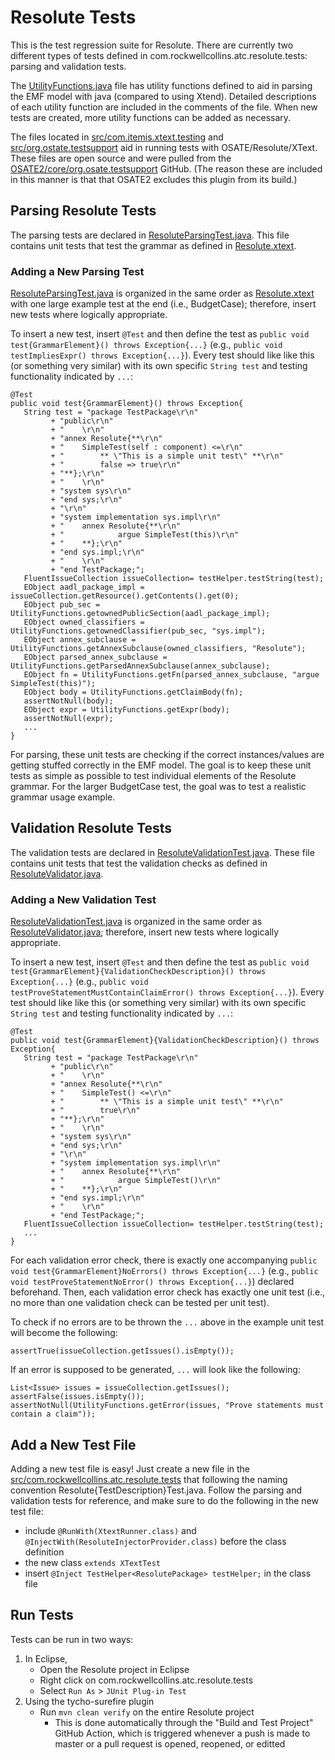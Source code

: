# Resolute Tests
This is the test regression suite for Resolute. There are currently two different types of tests defined in com.rockwellcollins.atc.resolute.tests: parsing and validation tests.

The [UtilityFunctions.java](https://github.com/loonwerks/Resolute/blob/master/com.rockwellcollins.atc.resolute.tests/src/com/rockwellcollins/atc/resolute/tests/UtilityFunctions.java) file has utility functions defined to aid in parsing the EMF model with java (compared to using Xtend). Detailed descriptions of each utility function are included in the comments of the file. When new tests are created, more utility functions can be added as necessary.

The files located in [src/com.itemis.xtext.testing](https://github.com/loonwerks/Resolute/tree/master/com.rockwellcollins.atc.resolute.tests/src/com/itemis/xtext/testing) and [src/org.ostate.testsupport](https://github.com/loonwerks/Resolute/tree/master/com.rockwellcollins.atc.resolute.tests/src/org/osate/testsupport) aid in running tests with OSATE/Resolute/XText. These files are open source and were pulled from the [OSATE2/core/org.osate.testsupport](https://github.com/osate/osate2/tree/master/core/org.osate.testsupport/src) GitHub. (The reason these are included in this manner is that that OSATE2 excludes this plugin from its build.)

## Parsing Resolute Tests
The parsing tests are declared in [ResoluteParsingTest.java](https://github.com/loonwerks/Resolute/blob/master/com.rockwellcollins.atc.resolute.tests/src/com/rockwellcollins/atc/resolute/tests/ResoluteParsingTest.java). This file contains unit tests that test the grammar as defined in [Resolute.xtext](https://github.com/loonwerks/Resolute/blob/master/com.rockwellcollins.atc.resolute/src/com/rockwellcollins/atc/resolute/Resolute.xtext). 

### Adding a New Parsing Test
[ResoluteParsingTest.java](https://github.com/loonwerks/Resolute/blob/master/com.rockwellcollins.atc.resolute.tests/src/com/rockwellcollins/atc/resolute/tests/ResoluteParsingTest.java) is organized in the same order as [Resolute.xtext](https://github.com/loonwerks/Resolute/blob/master/com.rockwellcollins.atc.resolute/src/com/rockwellcollins/atc/resolute/Resolute.xtext) with one large example test at the end (i.e., BudgetCase); therefore, insert new tests where logically appropriate.

To insert a new test, insert `@Test` and then define the test as `public void test{GrammarElement}() throws Exception{...}` (e.g., `public void testImpliesExpr() throws Exception{...}`). Every test should like like this (or something very similar) with its own specific `String test` and testing functionality indicated by `...`:

```
@Test
public void test{GrammarElement}() throws Exception{
   String test = "package TestPackage\r\n"  
         + "public\r\n"  
         + "	\r\n"  
         + "annex Resolute{**\r\n"  
         + "	SimpleTest(self : component) <=\r\n"  
         + "		** \"This is a simple unit test\" **\r\n"  
         + "		false => true\r\n"  
         + "**};\r\n"  
         + "	\r\n"  
         + "system sys\r\n"  
         + "end sys;\r\n"  
         + "\r\n"  
         + "system implementation sys.impl\r\n"  
         + "	annex Resolute{**\r\n"  
         + "			argue SimpleTest(this)\r\n"  
         + "	**};\r\n"  
         + "end sys.impl;\r\n"  
         + "	\r\n"  
         + "end TestPackage;";
   FluentIssueCollection issueCollection= testHelper.testString(test);
   EObject aadl_package_impl = issueCollection.getResource().getContents().get(0);
   EObject pub_sec = UtilityFunctions.getownedPublicSection(aadl_package_impl);
   EObject owned_classifiers = UtilityFunctions.getownedClassifier(pub_sec, "sys.impl");
   EObject annex_subclause = UtilityFunctions.getAnnexSubclause(owned_classifiers, "Resolute");
   EObject parsed_annex_subclause = UtilityFunctions.getParsedAnnexSubclause(annex_subclause);
   EObject fn = UtilityFunctions.getFn(parsed_annex_subclause, "argue SimpleTest(this)");
   EObject body = UtilityFunctions.getClaimBody(fn);
   assertNotNull(body);
   EObject expr = UtilityFunctions.getExpr(body);
   assertNotNull(expr);
   ...
}
```
For parsing, these unit tests are checking if the correct instances/values are getting stuffed correctly in the EMF model. The goal is to keep these unit tests as simple as possible to test individual elements of the Resolute grammar. For the larger BudgetCase test, the goal was to test a realistic grammar usage example.

## Validation Resolute Tests
The validation tests are declared in [ResoluteValidationTest.java](https://github.com/loonwerks/Resolute/blob/master/com.rockwellcollins.atc.resolute.tests/src/com/rockwellcollins/atc/resolute/tests/ResoluteValidationTest.java). These file contains unit tests that test the validation checks as defined in [ResoluteValidator.java](https://github.com/loonwerks/Resolute/blob/master/com.rockwellcollins.atc.resolute/src/com/rockwellcollins/atc/resolute/validation/ResoluteValidator.java). 

### Adding a New Validation Test
[ResoluteValidationTest.java](https://github.com/loonwerks/Resolute/blob/master/com.rockwellcollins.atc.resolute.tests/src/com/rockwellcollins/atc/resolute/tests/ResoluteValidationTest.java) is organized in the same order as [ResoluteValidator.java](https://github.com/loonwerks/Resolute/blob/master/com.rockwellcollins.atc.resolute/src/com/rockwellcollins/atc/resolute/validation/ResoluteValidator.java); therefore, insert new tests where logically appropriate.

To insert a new test, insert `@Test` and then define the test as `public void test{GrammarElement}{ValidationCheckDescription}() throws Exception{...}` (e.g., `public void testProveStatementMustContainClaimError() throws Exception{...}`). Every test should like like this (or something very similar) with its own specific `String test` and testing functionality indicated by `...`:

```
@Test
public void test{GrammarElement}{ValidationCheckDescription}() throws Exception{
   String test = "package TestPackage\r\n"
         + "public\r\n"
         + "	\r\n"
         + "annex Resolute{**\r\n"
         + "	SimpleTest() <=\r\n"
         + "		** \"This is a simple unit test\" **\r\n"
         + "		true\r\n"
         + "**};\r\n"
         + "	\r\n"
         + "system sys\r\n"
         + "end sys;\r\n"
         + "\r\n"
         + "system implementation sys.impl\r\n"
         + "	annex Resolute{**\r\n"
         + "			argue SimpleTest()\r\n"
         + "	**};\r\n"
         + "end sys.impl;\r\n"
         + "	\r\n"
         + "end TestPackage;";
   FluentIssueCollection issueCollection= testHelper.testString(test);
   ...
}
```

For each validation error check, there is exactly one accompanying `public void test{GrammarElement}NoErrors() throws Exception{...}` (e.g., `public void testProveStatementNoError() throws Exception{...}`) declared beforehand. Then, each validation error check has exactly one unit test (i.e., no more than one validation check can be tested per unit test). 

To check if no errors are to be thrown the `...` above in the example unit test will become the following:
```
assertTrue(issueCollection.getIssues().isEmpty());
```
If an error is supposed to be generated, `...` will look like the following:
```
List<Issue> issues = issueCollection.getIssues();
assertFalse(issues.isEmpty());
assertNotNull(UtilityFunctions.getError(issues, "Prove statements must contain a claim"));
```

## Add a New Test File
Adding a new test file is easy! Just create a new file in the [src/com.rockwellcollins.atc.resolute.tests](https://github.com/loonwerks/Resolute/tree/master/com.rockwellcollins.atc.resolute.tests/src/com/rockwellcollins/atc/resolute/tests) that following the naming convention Resolute{TestDescription}Test.java. Follow the parsing and validation tests for reference, and make sure to do the following in the new test file:
   - include `@RunWith(XtextRunner.class)` and `@InjectWith(ResoluteInjectorProvider.class)` before the class definition
   - the new class `extends XTextTest`
   - insert `@Inject TestHelper<ResolutePackage> testHelper;` in the class file

## Run Tests
Tests can be run in two ways:
   1. In Eclipse,
      - Open the Resolute project in Eclipse
      - Right click on com.rockwellcollins.atc.resolute.tests
      - Select `Run As` > `JUnit Plug-in Test`
   2. Using the tycho-surefire plugin
      - Run `mvn clean verify` on the entire Resolute project 
         * This is done automatically through the "Build and Test Project" GitHub Action, which is triggered whenever a push is made to master or a pull request is opened, reopened, or editted


